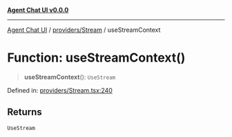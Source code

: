 [**Agent Chat UI v0.0.0**](../../../README.md)

***

[Agent Chat UI](../../../modules.md) / [providers/Stream](../README.md) / useStreamContext

# Function: useStreamContext()

> **useStreamContext**(): `UseStream`

Defined in: [providers/Stream.tsx:240](https://github.com/ediribeiro/agent-chat-ui/blob/efcc80101c3f68aeda1356a5609aa1acd3ab37cb/src/providers/Stream.tsx#L240)

## Returns

`UseStream`
